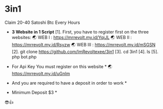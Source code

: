 # 3in1
Claim 20-40 Satoshi Btc Every Hours
* **3 Website in 1 Script**
[1]. First, you have to register first on the three websites:
     🌏 WEB I    : https://mrrevolt.my.id/YqiJL
     🌏 WEB II   : https://mrrevolt.my.id/Rsyzw
     🌏 WEB III  : https://mrrevolt.my.id/mSGSN
[2]. git clone https://github.com/ImRevoltexee/3in1
[3]. cd 3in1
[4]. ls
[5]. php bot.php

* For Api Key You must register on this website *
     🌏 https://mrrevolt.my.id/uGnlm
* And you are required to have a deposit in order to work *
* Minimum Deposit $3 *

😎👍
